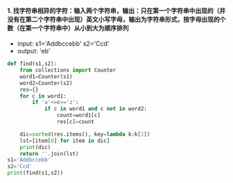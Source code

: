 #### 1. 找字符串相异的字符：输入两个字符串，输出：只在第一个字符串中出现的（并没有在第二个字符串中出现）英文小写字母，输出为字符串形式，按字母出现的个数（在第一个字符串中）从小到大为顺序排列
* input: s1='Addbccebb' s2='Ccd'
* output: 'eb'
```python
def find(s1,s2):
    from collections import Counter
    word1=Counter(s1)
    word2=Counter(s2)
    res={}
    for c in word1:
        if 'a'<=c<='z':
            if c in word1 and c not in word2:
                count=word1[c]
                res[c]=count

    dic=sorted(res.items(), key=lambda k:k[1])
    lst=[item[0] for item in dic]
    print(dic)
    return ''.join(lst)
s1='Addbccebb'
s2='Ccd'
print(find(s1,s2))
    
```
